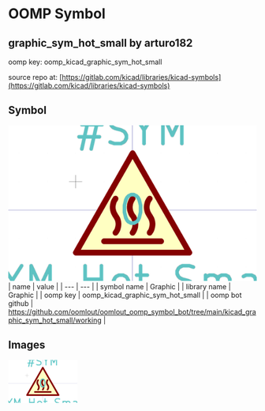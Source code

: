 # OOMP Symbol  
## graphic_sym_hot_small  by arturo182  
  
oomp key: oomp_kicad_graphic_sym_hot_small  
  
source repo at: [https://gitlab.com/kicad/libraries/kicad-symbols](https://gitlab.com/kicad/libraries/kicad-symbols)  
## Symbol  
  
[![working.png](working_600.png)](working.png)  
| name | value | 
| --- | --- | 
| symbol name | Graphic | 
| library name | Graphic | 
| oomp key | oomp_kicad_graphic_sym_hot_small | 
| oomp bot github | https://github.com/oomlout/oomlout_oomp_symbol_bot/tree/main/kicad_graphic_sym_hot_small/working | 
## Images  
  
[![working.png](working_140.png)](working.png)  
